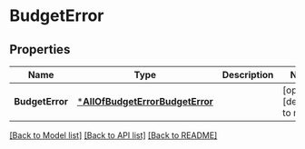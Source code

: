 # BudgetError

## Properties
Name | Type | Description | Notes
------------ | ------------- | ------------- | -------------
**BudgetError** | [***AllOfBudgetErrorBudgetError**](AllOfBudgetErrorBudgetError.md) |  | [optional] [default to null]

[[Back to Model list]](../README.md#documentation-for-models) [[Back to API list]](../README.md#documentation-for-api-endpoints) [[Back to README]](../README.md)

